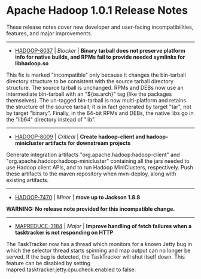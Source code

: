 
<!---
# Licensed to the Apache Software Foundation (ASF) under one
# or more contributor license agreements.  See the NOTICE file
# distributed with this work for additional information
# regarding copyright ownership.  The ASF licenses this file
# to you under the Apache License, Version 2.0 (the
# "License"); you may not use this file except in compliance
# with the License.  You may obtain a copy of the License at
#
#     http://www.apache.org/licenses/LICENSE-2.0
#
# Unless required by applicable law or agreed to in writing, software
# distributed under the License is distributed on an "AS IS" BASIS,
# WITHOUT WARRANTIES OR CONDITIONS OF ANY KIND, either express or implied.
# See the License for the specific language governing permissions and
# limitations under the License.
-->
# Apache Hadoop  1.0.1 Release Notes

These release notes cover new developer and user-facing incompatibilities, features, and major improvements.


---

* [HADOOP-8037](https://issues.apache.org/jira/browse/HADOOP-8037) | *Blocker* | **Binary tarball does not preserve platform info for native builds, and RPMs fail to provide needed symlinks for libhadoop.so**

This fix is marked "incompatible" only because it changes the bin-tarball directory structure to be consistent with the source tarball directory structure.  The source tarball is unchanged.  RPMs and DEBs now use an intermediate bin-tarball with an "${os.arch}" tag (like the packages themselves). The un-tagged bin-tarball is now multi-platform and retains the structure of the source tarball; it is in fact generated by target "tar", not by target "binary". Finally, in the 64-bit RPMs and DEBs, the native libs go in the "lib64" directory instead of "lib".


---

* [HADOOP-8009](https://issues.apache.org/jira/browse/HADOOP-8009) | *Critical* | **Create hadoop-client and hadoop-minicluster artifacts for downstream projects**

Generate integration artifacts "org.apache.hadoop:hadoop-client" and "org.apache.hadoop:hadoop-minicluster" containing all the jars needed to use Hadoop client APIs, and to run Hadoop MiniClusters, respectively.  Push these artifacts to the maven repository when mvn-deploy, along with existing artifacts.


---

* [HADOOP-7470](https://issues.apache.org/jira/browse/HADOOP-7470) | *Minor* | **move up to Jackson 1.8.8**

**WARNING: No release note provided for this incompatible change.**


---

* [MAPREDUCE-3184](https://issues.apache.org/jira/browse/MAPREDUCE-3184) | *Major* | **Improve handling of fetch failures when a tasktracker is not responding on HTTP**

The TaskTracker now has a thread which monitors for a known Jetty bug in which the selector thread starts spinning and map output can no longer be served. If the bug is detected, the TaskTracker will shut itself down. This feature can be disabled by setting mapred.tasktracker.jetty.cpu.check.enabled to false.



